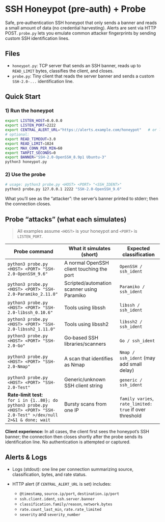 # SSH Honeypot (pre‑auth) + Probe

Safe, pre‑authentication SSH honeypot that only sends a banner and reads a small amount of data (no credential harvesting). Alerts are sent via HTTP POST. `probe.py` lets you emulate common attacker fingerprints by sending custom SSH identification lines.


## Files
- `honeypot.py`: TCP server that sends an SSH banner, reads up to `READ_LIMIT` bytes, classifies the client, and closes.
- `probe.py`: Tiny client that reads the server banner and sends a custom `SSH-2.0-...` identification line.


## Quick Start

### 1) Run the honeypot

```bash
export LISTEN_HOST=0.0.0.0
export LISTEN_PORT=2222
export CENTRAL_ALERT_URL="https://alerts.example.com/honeypot"   # or leave empty to skip POSTing
# optional:
export READ_TIMEOUT=3.0
export READ_LIMIT=1024
export MAX_CONN_PER_MIN=60
export TARPIT_SECONDS=0
export BANNER="SSH-2.0-OpenSSH_8.9p1 Ubuntu-3"
python3 honeypot.py
```

### 2) Use the probe

```bash
# usage: python3 probe.py <HOST> <PORT> "<SSH_IDENT>"
python3 probe.py 127.0.0.1 2222 "SSH-2.0-OpenSSH_9.6"
```

What you’ll see as the “attacker”: the server’s banner printed to stderr; then the connection closes.



## Probe “attacks” (what each simulates)

> All examples assume `<HOST>` is your honeypot and `<PORT>` is `LISTEN_PORT`.

| Probe command                                                                                                             | What it simulates (short)                  | Expected classification                                 | 
| ------------------------------------------------------------------------------------------------------------------------- | ------------------------------------------ | ------------------------------------------------------- |
| `python3 probe.py <HOST> <PORT> "SSH-2.0-OpenSSH_9.6"`                                                                    | A normal OpenSSH client touching the port  | `OpenSSH / ssh_ident`                                   |
| `python3 probe.py <HOST> <PORT> "SSH-2.0-Paramiko_2.11.0"`                                                                | Scripted/automation scanner using Paramiko | `Paramiko / ssh_ident`                                  |
| `python3 probe.py <HOST> <PORT> "SSH-2.0-libssh_0.10.6"`                                                                  | Tools using libssh                         | `libssh / ssh_ident`                                    |
| `python3 probe.py <HOST> <PORT> "SSH-2.0-libssh2_1.11.0"`                                                                 | Tools using libssh2                        | `libssh2 / ssh_ident`                                   |
| `python3 probe.py <HOST> <PORT> "SSH-2.0-Go"`                                                                             | Go‑based SSH libraries/scanners            | `Go / ssh_ident`                                        |
| `python3 probe.py <HOST> <PORT> "SSH-2.0-Nmap"`                                                                           | A scan that identifies as Nmap             | `Nmap / ssh_ident` (may add small delay)                |
| `python3 probe.py <HOST> <PORT> "SSH-2.0-Test"`                                                                           | Generic/unknown SSH client string          | `generic / ssh_ident`                                   |
| **Rate‑limit test:**<br>`for i in {1..80}; do python3 probe.py <HOST> <PORT> "SSH-2.0-Test" >/dev/null 2>&1 & done; wait` | Bursty scans from one IP                   | `family varies`, `rate_limited: true` if over threshold |

**Client experience:** In all cases, the client first sees the honeypot’s SSH banner; the connection then closes shortly after the probe sends its identification line. No authentication is attempted or captured.


## Alerts & Logs

* Logs (stdout): one line per connection summarizing source, classification, bytes, and rate status.
* HTTP alert (if `CENTRAL_ALERT_URL` is set) includes:

  * `@timestamp`, `source.ip/port`, `destination.ip/port`
  * `ssh.client.ident`, `ssh.server.banner`
  * `classification.family/reason`, `network.bytes`
  * `rate.count_last_min`, `rate.rate_limited`
  * `severity` and `severity_number`


